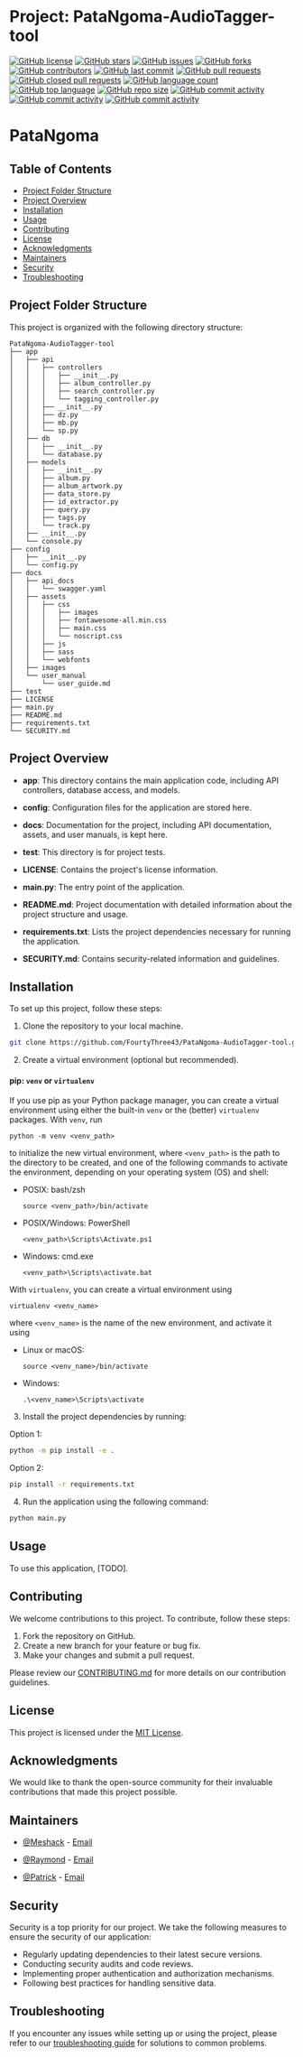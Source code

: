 # Project: PataNgoma-AudioTagger-tool

[![GitHub license](https://img.shields.io/github/license/FourtyThree43/PataNgoma-AudioTagger-tool)]()
[![GitHub stars](https://img.shields.io/github/stars/FourtyThree43/PataNgoma-AudioTagger-tool)]()
[![GitHub issues](https://img.shields.io/github/issues/FourtyThree43/PataNgoma-AudioTagger-tool)]()
[![GitHub forks](https://img.shields.io/github/forks/FourtyThree43/PataNgoma-AudioTagger-tool)]()
[![GitHub contributors](https://img.shields.io/github/contributors/FourtyThree43/PataNgoma-AudioTagger-tool)]()
[![GitHub last commit](https://img.shields.io/github/last-commit/FourtyThree43/PataNgoma-AudioTagger-tool)]()
[![GitHub pull requests](https://img.shields.io/github/issues-pr/FourtyThree43/PataNgoma-AudioTagger-tool)]()
[![GitHub closed pull requests](https://img.shields.io/github/issues-pr-closed/FourtyThree43/PataNgoma-AudioTagger-tool)]()
[![GitHub language count](https://img.shields.io/github/languages/count/FourtyThree43/PataNgoma-AudioTagger-tool)]()
[![GitHub top language](https://img.shields.io/github/languages/top/FourtyThree43/PataNgoma-AudioTagger-tool)]()
[![GitHub repo size](https://img.shields.io/github/repo-size/FourtyThree43/PataNgoma-AudioTagger-tool)]()
[![GitHub commit activity](https://img.shields.io/github/commit-activity/m/FourtyThree43/PataNgoma-AudioTagger-tool)]()
[![GitHub commit activity](https://img.shields.io/github/commit-activity/y/FourtyThree43/PataNgoma-AudioTagger-tool)]()
[![GitHub commit activity](https://img.shields.io/github/commit-activity/w/FourtyThree43/PataNgoma-AudioTagger-tool)]()



# PataNgoma

## Table of Contents
- [Project Folder Structure](#project-folder-structure)
- [Project Overview](#project-overview)
- [Installation](#installation)
- [Usage](#usage)
- [Contributing](#contributing)
- [License](#license)
- [Acknowledgments](#acknowledgments)
- [Maintainers](#maintainers)
- [Security](#security)
- [Troubleshooting](#troubleshooting)

## Project Folder Structure

This project is organized with the following directory structure:

```
PataNgoma-AudioTagger-tool
├── app
│   ├── api
│   │   ├── controllers
│   │   │   ├── __init__.py
│   │   │   ├── album_controller.py
│   │   │   ├── search_controller.py
│   │   │   └── tagging_controller.py
│   │   ├── __init__.py
│   │   ├── dz.py
│   │   ├── mb.py
│   │   └── sp.py
│   ├── db
│   │   ├── __init__.py
│   │   └── database.py
│   ├── models
│   │   ├── __init__.py
│   │   ├── album.py
│   │   ├── album_artwork.py
│   │   ├── data_store.py
│   │   ├── id_extractor.py
│   │   ├── query.py
│   │   ├── tags.py
│   │   └── track.py
│   ├── __init__.py
│   └── console.py
├── config
│   ├── __init__.py
│   └── config.py
├── docs
│   ├── api_docs
│   │   └── swagger.yaml
│   ├── assets
│   │   ├── css
│   │   │   ├── images
│   │   │   ├── fontawesome-all.min.css
│   │   │   ├── main.css
│   │   │   └── noscript.css
│   │   ├── js
│   │   ├── sass
│   │   └── webfonts
│   ├── images
│   └── user_manual
│       └── user_guide.md
├── test
├── LICENSE
├── main.py
├── README.md
├── requirements.txt
└── SECURITY.md
```

## Project Overview

- **app**: This directory contains the main application code, including API controllers, database access, and models.

- **config**: Configuration files for the application are stored here.

- **docs**: Documentation for the project, including API documentation, assets, and user manuals, is kept here.

- **test**: This directory is for project tests.

- **LICENSE**: Contains the project's license information.

- **main.py**: The entry point of the application.

- **README.md**: Project documentation with detailed information about the project structure and usage.

- **requirements.txt**: Lists the project dependencies necessary for running the application.

- **SECURITY.md**: Contains security-related information and guidelines.

## Installation

To set up this project, follow these steps:

1. Clone the repository to your local machine.

```bash
git clone https://github.com/FourtyThree43/PataNgoma-AudioTagger-tool.git
```

2. Create a virtual environment (optional but recommended).

#### pip: `venv` or `virtualenv`

If you use pip as your Python package manager, you can create a virtual 
environment using either the built-in `venv` or the (better) `virtualenv`
packages. With `venv`, run

    python -m venv <venv_path>

to initialize the new virtual environment, where `<venv_path>` is the 
path to the directory to be created, and one of the following commands 
to activate the environment, depending on your operating system (OS) and 
shell:

* POSIX: bash/zsh

      source <venv_path>/bin/activate

* POSIX/Windows: PowerShell

      <venv_path>\Scripts\Activate.ps1

* Windows: cmd.exe

      <venv_path>\Scripts\activate.bat

With `virtualenv`, you can create a virtual environment using

    virtualenv <venv_name>

where `<venv_name>` is the name of the new environment, and activate it 
using

* Linux or macOS:

      source <venv_name>/bin/activate

* Windows: 

      .\<venv_name>\Scripts\activate


3. Install the project dependencies by running:

Option 1:

```bash
python -m pip install -e .
```

Option 2:

```bash
pip install -r requirements.txt
```

4. Run the application using the following command:

```bash
python main.py
```

## Usage

To use this application, [TODO].

## Contributing

We welcome contributions to this project. To contribute, follow these steps:

1. Fork the repository on GitHub.
2. Create a new branch for your feature or bug fix.
3. Make your changes and submit a pull request.

Please review our [CONTRIBUTING.md](CONTRIBUTING.md) for more details on our contribution guidelines.

## License

This project is licensed under the [MIT License](LICENSE).

## Acknowledgments

We would like to thank the open-source community for their invaluable contributions that made this project possible.

## Maintainers

- [@Meshack](https://github.com/FourtyThree43/) - [Email](mailto:FourtyThree43@example.com)

- [@Raymond](https://github.com/Kemboiray/) - [Email](mailto:Kemboiray@example.com)

- [@Patrick](https://github.com/Patrick-052/) - [Email](mailto:Patrick-052@example.com)

## Security

Security is a top priority for our project. We take the following measures to ensure the security of our application:

- Regularly updating dependencies to their latest secure versions.
- Conducting security audits and code reviews.
- Implementing proper authentication and authorization mechanisms.
- Following best practices for handling sensitive data.

## Troubleshooting

If you encounter any issues while setting up or using the project, please refer to our [troubleshooting guide](docs/troubleshooting.md) for solutions to common problems.
